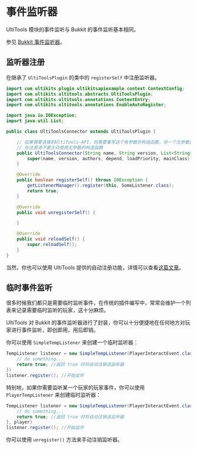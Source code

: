 # 事件监听器

UltiTools 模块的事件监听与 Bukkit 的事件监听基本相同。

参见 [Bukkit 事件监听器](https://bukkit.gamepedia.com/Event_API_Reference)。

## 监听器注册

在继承了 `UltiToolsPlugin` 的类中的 `registerSelf` 中注册监听器。

```java
import com.ultikits.plugin.ultikitsapiexample.context.ContextConfig;
import com.ultikits.ultitools.abstracts.UltiToolsPlugin;
import com.ultikits.ultitools.annotations.ContextEntry;
import com.ultikits.ultitools.annotations.EnableAutoRegister;

import java.io.IOException;
import java.util.List;

public class UltiToolsConnector extends UltiToolsPlugin {

    // 如果需要连接到UltiTools-API，则需要重写这个有参数的构造函数，另一个无参数的是给模块开发使用的。
    // 在这里请不要主动使用无参数的构造函数
    public UltiToolsConnector(String name, String version, List<String> authors, List<String> depend, int loadPriority, String mainClass) {
        super(name, version, authors, depend, loadPriority, mainClass);
    }

    @Override
    public boolean registerSelf() throws IOException {
        getListenerManager().register(this, SomeListener.class);
        return true;
    }

    @Override
    public void unregisterSelf() {

    }

    @Override
    public void reloadSelf() {
        super.reloadSelf();
    }
}
```

当然，你也可以使用 UltiTools 提供的自动注册功能，详情可以查看[这篇文章](/zh/guide/advanced/auto-register)。


## 临时事件监听

很多时候我们都只是需要临时监听事件，在传统的插件编写中，常常会维护一个列表来记录需要临时监听的玩家，这十分麻烦。

UltiTools 对 Bukkit 的事件监听器进行了封装，你可以十分便捷地在任何地方对玩家进行事件监听，即创即用，用后即销。

你可以使用 `SimpleTempListener` 来创建一个临时监听器：

```java
TempListener listener = new SimpleTempListener(PlayerInteractEvent.class, event -> {
    // do something...
    return true; //返回 true 时将自动注销该监听器
})
listener.register(); //开始监听
```

特别地，如果你需要监听某一个玩家的玩家事件，你可以使用 `PlayerTempListener` 来创建临时监听器：

```java
TempListener listener = new SimpleTempListener(PlayerInteractEvent.class, event -> {
    // do something...
    return true; //返回 true 时将自动注销该监听器
}, player)
listener.register(); //开始监听
```

你可以使用 `unregister()` 方法来手动注销监听器。
